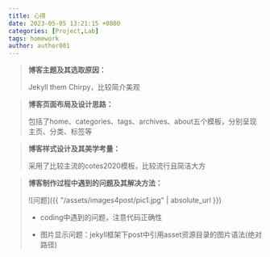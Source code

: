 ```yaml
---
title: 心得
date: 2023-05-05 13:21:15 +0800
categories: [Project,Lab]
tags: homework
author: author001
---
```



> **博客主题及其选取原因：**
>
> Jekyll them Chirpy，比较简介美观

> **博客页面布局及设计思路：**
>
> 包括了home、categories、tags、archives、about五个模板，分别呈现主页、分类、标签等

> **博客样式设计及其美学考量：**
>
> 采用了比较主流的cotes2020模板，比较流行且简洁大方

> **博客制作过程中遇到的问题及其解决方法：**
>
> ![问题]({{ "/assets/images4post/pic1.jpg" | absolute_url }})
>
> - coding中遇到的问题，注意代码正确性
>  
> - 图片显示问题：jekyll框架下post中引用asset资源目录的图片语法(绝对路径)
